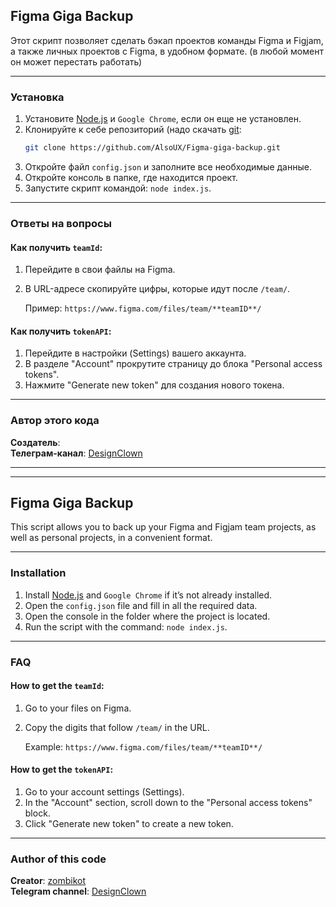 ## Figma Giga Backup

Этот скрипт позволяет сделать бэкап проектов команды Figma и Figjam, а также личных проектов с Figma, в удобном формате.
(в любой момент он может перестать работать)

---

### Установка

1. Установите [Node.js](https://nodejs.org/en) и `Google Chrome`, если он еще не установлен.
3. Клонируйте к себе репозиторий (надо скачать [git]([https://t.me/DesignClown/](https://git-scm.com/)):
   ```bash
   git clone https://github.com/AlsoUX/Figma-giga-backup.git
   
4. Откройте файл `config.json` и заполните все необходимые данные.
5. Откройте консоль в папке, где находится проект.
6. Запустите скрипт командой: `node index.js`.

---

### Ответы на вопросы
#### Как получить `teamId`:
1. Перейдите в свои файлы на Figma.
2. В URL-адресе скопируйте цифры, которые идут после `/team/`.

   Пример: `https://www.figma.com/files/team/**teamID**/`

#### Как получить `tokenAPI`:
1. Перейдите в настройки (Settings) вашего аккаунта.
2. В разделе "Account" прокрутите страницу до блока "Personal access tokens".
3. Нажмите "Generate new token" для создания нового токена.

---

### Автор этого кода

**Создатель**:  
**Телеграм-канал**: [DesignClown](https://t.me/DesignClown/)

---
---

## Figma Giga Backup

This script allows you to back up your Figma and Figjam team projects, as well as personal projects, in a convenient format.

---

### Installation

1. Install [Node.js](https://nodejs.org/en) and `Google Chrome` if it’s not already installed.
2. Open the `config.json` file and fill in all the required data.
3. Open the console in the folder where the project is located.
4. Run the script with the command: `node index.js`.

---

### FAQ
#### How to get the `teamId`:
1. Go to your files on Figma.
2. Copy the digits that follow `/team/` in the URL.

   Example: `https://www.figma.com/files/team/**teamID**/`

#### How to get the `tokenAPI`:
1. Go to your account settings (Settings).
2. In the "Account" section, scroll down to the "Personal access tokens" block.
3. Click "Generate new token" to create a new token.

---

### Author of this code

**Creator**: [zombikot](https://t.me/zombikot)  
**Telegram channel**: [DesignClown](https://t.me/DesignClown/)
